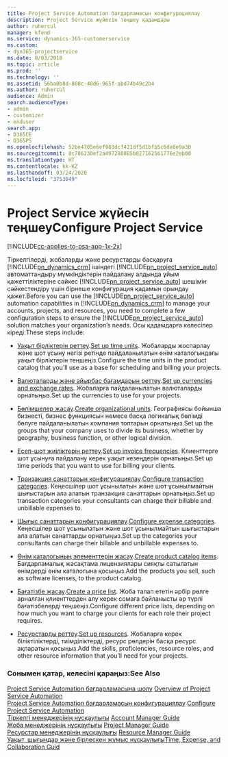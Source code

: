 ```yaml
---
title: Project Service Automation бағдарламасын конфигурациялау
description: Project Service жүйесін теңшеу қадамдары
author: ruhercul
manager: kfend
ms.service: dynamics-365-customerservice
ms.custom:
- dyn365-projectservice
ms.date: 8/03/2018
ms.topic: article
ms.prod: ''
ms.technology: ''
ms.assetid: 56ba0b8d-808c-48d6-965f-abd74b49c2b4
ms.author: ruhercul
audience: Admin
search.audienceType:
- admin
- customizer
- enduser
search.app:
- D365CE
- D365PS
ms.openlocfilehash: 52be4705e6ef983dcf421df5d1bfb5c6de8e9a30
ms.sourcegitcommit: 8c786230ef2a497280885b827162561776e2eb00
ms.translationtype: HT
ms.contentlocale: kk-KZ
ms.lasthandoff: 03/24/2020
ms.locfileid: "3753049"
---
```

# <a name="configure-project-service"></a><span data-ttu-id="45d5a-103">Project Service жүйесін теңшеу</span><span class="sxs-lookup"><span data-stu-id="45d5a-103">Configure Project Service</span></span>

[!INCLUDE[cc-applies-to-psa-app-1x-2x](../includes/cc-applies-to-psa-app-1x-2x.md)]

<span data-ttu-id="45d5a-104">Тіркелгілерді, жобаларды және ресурстарды басқаруға [!INCLUDE[pn_dynamics_crm](../includes/pn-dynamics-crm.md)] ішіндегі [!INCLUDE[pn_project_service_auto](../includes/pn-project-service-auto.md)] автоматтандыру мүмкіндіктерін пайдалану алдында ұйым қажеттіліктеріне сәйкес [!INCLUDE[pn_project_service_auto](../includes/pn-project-service-auto.md)] шешімін сәйкестендіру үшін бірнеше конфигурация қадамын орындау қажет.</span><span class="sxs-lookup"><span data-stu-id="45d5a-104">Before you can use the [!INCLUDE[pn_project_service_auto](../includes/pn-project-service-auto.md)] automation capabilities in [!INCLUDE[pn_dynamics_crm](../includes/pn-dynamics-crm.md)] to manage your accounts, projects, and resources, you need to complete a few configuration steps to ensure the [!INCLUDE[pn_project_service_auto](../includes/pn-project-service-auto.md)] solution matches your organization’s needs.</span></span> <span data-ttu-id="45d5a-105">Осы қадамдарға келесілер кіреді:</span><span class="sxs-lookup"><span data-stu-id="45d5a-105">These steps include:</span></span>  
  
-   <span data-ttu-id="45d5a-106">[Уақыт бірліктерін реттеу](../project-service/set-up-time-units.md).</span><span class="sxs-lookup"><span data-stu-id="45d5a-106">[Set up time units](../project-service/set-up-time-units.md).</span></span> <span data-ttu-id="45d5a-107">Жобаларды жоспарлау және шот ұсыну негізі ретінде пайдаланылатын өнім каталогындағы уақыт бірліктерін теңшеңіз.</span><span class="sxs-lookup"><span data-stu-id="45d5a-107">Configure the time units in the product catalog that you’ll use as a base for scheduling and billing your projects.</span></span>  
  
-   <span data-ttu-id="45d5a-108">[Валюталарды және айырбас бағамдарын реттеу](../project-service/set-up-currencies-exchange-rates.md).</span><span class="sxs-lookup"><span data-stu-id="45d5a-108">[Set up currencies and exchange rates](../project-service/set-up-currencies-exchange-rates.md).</span></span> <span data-ttu-id="45d5a-109">Жобаларға пайдаланылатын валюталарды орнатыңыз.</span><span class="sxs-lookup"><span data-stu-id="45d5a-109">Set up the currencies to use for your projects.</span></span>  
  
-   <span data-ttu-id="45d5a-110">[Бөлімшелер жасау](../project-service/create-organizational-units.md).</span><span class="sxs-lookup"><span data-stu-id="45d5a-110">[Create organizational units](../project-service/create-organizational-units.md).</span></span> <span data-ttu-id="45d5a-111">Географиясы бойынша бизнесті, бизнес функциясын немесе басқа логикалық бөлімді бөлуге пайдаланылатын компания топтарын орнатыңыз.</span><span class="sxs-lookup"><span data-stu-id="45d5a-111">Set up the groups that your company uses to divide its business, whether by geography, business function, or other logical division.</span></span>  
  
-   <span data-ttu-id="45d5a-112">[Есеп-шот жиіліктерін реттеу](../project-service/set-up-invoice-frequencies.md).</span><span class="sxs-lookup"><span data-stu-id="45d5a-112">[Set up invoice frequencies](../project-service/set-up-invoice-frequencies.md).</span></span> <span data-ttu-id="45d5a-113">Клиенттерге шот ұсынуға пайдалану керек уақыт кезеңдерін орнатыңыз.</span><span class="sxs-lookup"><span data-stu-id="45d5a-113">Set up time periods that you want to use for billing your clients.</span></span>  
  
-   <span data-ttu-id="45d5a-114">[Транзакция санаттарын конфигурациялау](../project-service/configure-transaction-categories.md).</span><span class="sxs-lookup"><span data-stu-id="45d5a-114">[Configure transaction categories](../project-service/configure-transaction-categories.md).</span></span> <span data-ttu-id="45d5a-115">Кеңесшілер шот ұсынылатын және шот ұсынылмайтын шығыстарын ала алатын транзакция санаттарын орнатыңыз.</span><span class="sxs-lookup"><span data-stu-id="45d5a-115">Set up transaction categories your consultants can charge their billable and unbillable expenses to.</span></span>  
  
-   <span data-ttu-id="45d5a-116">[Шығыс санаттарын конфигурациялау](../project-service/configure-expense-categories.md).</span><span class="sxs-lookup"><span data-stu-id="45d5a-116">[Configure expense categories](../project-service/configure-expense-categories.md).</span></span> <span data-ttu-id="45d5a-117">Кеңесшілер шот ұсынылатын және шот ұсынылмайтын шығыстарын ала алатын санаттарды орнатыңыз.</span><span class="sxs-lookup"><span data-stu-id="45d5a-117">Set up the categories your consultants can charge their billable and unbillable expenses to.</span></span>  
  
-   <span data-ttu-id="45d5a-118">[Өнім каталогының элементтерін жасау](../project-service/create-product-catalog-items.md).</span><span class="sxs-lookup"><span data-stu-id="45d5a-118">[Create product catalog items](../project-service/create-product-catalog-items.md).</span></span> <span data-ttu-id="45d5a-119">Бағдарламалық жасақтама лицензиялары сияқты сатылатын өнімдерді өнім каталогына қосыңыз.</span><span class="sxs-lookup"><span data-stu-id="45d5a-119">Add the products you sell, such as software licenses, to the product catalog.</span></span>  
  
-   <span data-ttu-id="45d5a-120">[Бағатізбе жасау](../project-service/create-price-list.md).</span><span class="sxs-lookup"><span data-stu-id="45d5a-120">[Create a price list](../project-service/create-price-list.md).</span></span> <span data-ttu-id="45d5a-121">Жоба талап ететін әрбір рөлге арналған клиенттерден алу керек сомаға байланысты әр түрлі бағатізбелерді теңшеңіз.</span><span class="sxs-lookup"><span data-stu-id="45d5a-121">Configure different price lists, depending on how much you want to charge your clients for each role their project requires.</span></span>  
  
-   <span data-ttu-id="45d5a-122">[Ресурстарды реттеу](../project-service/set-up-resources.md).</span><span class="sxs-lookup"><span data-stu-id="45d5a-122">[Set up resources](../project-service/set-up-resources.md).</span></span> <span data-ttu-id="45d5a-123">Жобаларға керек біліктіліктерді, тиімділіктерді, ресурс рөлдерін басқа ресурс ақпаратын қосыңыз.</span><span class="sxs-lookup"><span data-stu-id="45d5a-123">Add the skills, proficiencies, resource roles, and other resource information that you’ll need for your projects.</span></span>  
  
### <a name="see-also"></a><span data-ttu-id="45d5a-124">Сонымен қатар, келесіні қараңыз:</span><span class="sxs-lookup"><span data-stu-id="45d5a-124">See Also</span></span>  
 <span data-ttu-id="45d5a-125">[Project Service Automation бағдарламасына шолу](../project-service/overview.md) </span><span class="sxs-lookup"><span data-stu-id="45d5a-125">[Overview of Project Service Automation](../project-service/overview.md) </span></span>  
 <span data-ttu-id="45d5a-126">[Project Service Automation бағдарламасын конфигурациялау](../project-service/configure.md) </span><span class="sxs-lookup"><span data-stu-id="45d5a-126">[Configure Project Service Automation](../project-service/configure.md) </span></span>  
 <span data-ttu-id="45d5a-127">[Тіркелгі менеджерінің нұсқаулығы](../project-service/account-manager-guide.md) </span><span class="sxs-lookup"><span data-stu-id="45d5a-127">[Account Manager Guide](../project-service/account-manager-guide.md) </span></span>  
 <span data-ttu-id="45d5a-128">[Жоба менеджерінің нұсқаулығы](../project-service/project-manager-guide.md) </span><span class="sxs-lookup"><span data-stu-id="45d5a-128">[Project Manager Guide](../project-service/project-manager-guide.md) </span></span>  
 <span data-ttu-id="45d5a-129">[Ресурстар менеджерінің нұсқаулығы](../project-service/resource-manager-guide.md) </span><span class="sxs-lookup"><span data-stu-id="45d5a-129">[Resource Manager Guide](../project-service/resource-manager-guide.md) </span></span>  
 [<span data-ttu-id="45d5a-130">Уақыт, шығындар және бірлескен жұмыс нұсқаулығы</span><span class="sxs-lookup"><span data-stu-id="45d5a-130">Time, Expense, and Collaboration Guid</span></span>](../project-service/time-expense-collaboration-guide.md)
